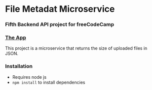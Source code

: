 # File Metadat Microservice

### Fifth Backend API project for freeCodeCamp

### __[The App](https://meta-micro.herokuapp.com/)__

This project is a microservice that returns the size of uploaded files in JSON.

### __Installation__

* Requires node js
* ```npm install``` to install dependencies
